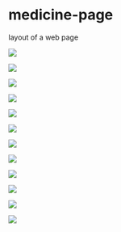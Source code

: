 # medicine-page
layout of a web page

![](./img/medicina.PNG)

![](./img/medicina2.PNG)

![](./img/medicina3.PNG)

![](./img/medicina4.PNG)

![](./img/medicina5.PNG)

![](./img/medicina6.PNG)

![](./img/medicina7.PNG)

![](./img/medicina8.PNG)

![](./img/medicina9.PNG)

![](./img/medicina10.PNG)

![](./img/medicina11.PNG)

![](./img/medicina12.PNG)